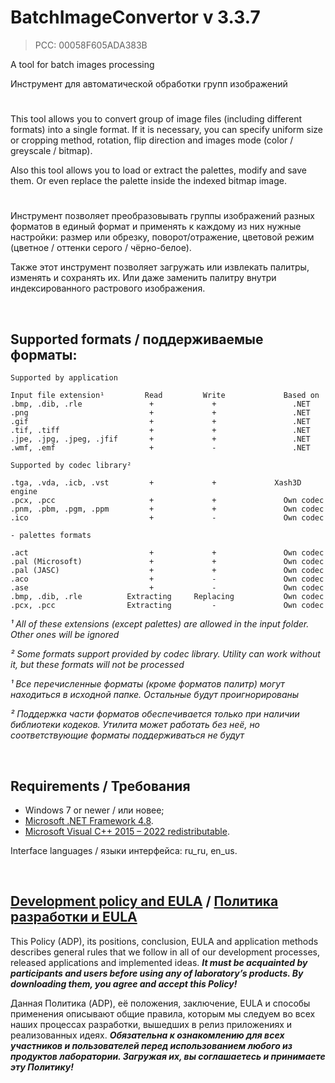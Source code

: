 # BatchImageConvertor v 3.3.7
> PCC: 00058F605ADA383B


A tool for batch images processing

Инструмент для автоматической обработки групп изображений


#

This tool allows you to convert group of image files (including different formats) into
a single format. If it is necessary, you can specify uniform size or cropping method,
rotation, flip direction and images mode (color / greyscale / bitmap).

Also this tool allows you to load or extract the palettes, modify and save them. Or even replace
the palette inside the indexed bitmap image.

#

Инструмент позволяет преобразовывать группы изображений разных форматов в единый формат
и применять к каждому из них нужные настройки: размер или обрезку, поворот/отражение,
цветовой режим (цветное / оттенки серого / чёрно-белое).

Также этот инструмент позволяет загружать или извлекать палитры, изменять и сохранять их.
Или даже заменить палитру внутри индексированного растрового изображения.

&nbsp;



## Supported formats / поддерживаемые форматы:

```
Supported by application

Input file extension¹         Read         Write             Based on
.bmp, .dib, .rle               +             +                 .NET
.png                           +             +                 .NET
.gif                           +             +                 .NET
.tif, .tiff                    +             +                 .NET
.jpe, .jpg, .jpeg, .jfif       +             +                 .NET
.wmf, .emf                     +             -                 .NET

Supported by codec library²

.tga, .vda, .icb, .vst         +             +             Xash3D engine
.pcx, .pcc                     +             +               Own codec
.pnm, .pbm, .pgm, .ppm         +             +               Own codec
.ico                           +             -               Own codec

- palettes formats

.act                           +             +               Own codec
.pal (Microsoft)               +             +               Own codec
.pal (JASC)                    +             +               Own codec
.aco                           +             -               Own codec
.ase                           +             -               Own codec
.bmp, .dib, .rle          Extracting     Replacing           Own codec
.pcx, .pcc                Extracting         -               Own codec
```

*¹ All of these extensions (except palettes) are allowed in the input folder. Other ones will be ignored*

*² Some formats support provided by codec library. Utility can work without it, but these formats will not be processed*

*¹ Все перечисленные форматы (кроме форматов палитр) могут находиться в исходной папке. Остальные будут проигнорированы*

*²  Поддержка части форматов обеспечивается только при наличии библиотеки кодеков. Утилита может работать без неё, но соответствующие форматы поддерживаться не будут*

&nbsp;



## Requirements / Требования

- Windows 7 or newer / или новее;
- [Microsoft .NET Framework 4.8](https://go.microsoft.com/fwlink/?linkid=2088631).
- [Microsoft Visual C++ 2015 – 2022 redistributable](https://aka.ms/vs/17/release/vc_redist.x86.exe).

Interface languages / языки интерфейса: ru_ru, en_us.

&nbsp;



## [Development policy and EULA](https://adslbarxatov.github.io/ADP) / [Политика разработки и EULA](https://adslbarxatov.github.io/ADP/ru)

This Policy (ADP), its positions, conclusion, EULA and application methods
describes general rules that we follow in all of our development processes, released applications and implemented ideas.
***It must be acquainted by participants and users before using any of laboratory’s products.
By downloading them, you agree and accept this Policy!***

Данная Политика (ADP), её положения, заключение, EULA и способы применения
описывают общие правила, которым мы следуем во всех наших процессах разработки, вышедших в релиз приложениях
и реализованных идеях.
***Обязательна к ознакомлению для всех участников и пользователей перед использованием любого из продуктов лаборатории.
Загружая их, вы соглашаетесь и принимаете эту Политику!***
